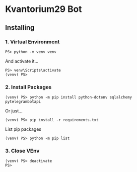 # Kvantorium29 Bot

## Installing

### 1. Virtual Environment

```
PS> python -m venv venv
```

And activate it...

```
PS> venv\Scripts\activate
(venv) PS>
```

### 2. Install Packages

```
(venv) PS> python -m pip install python-dotenv sqlalchemy pytelegrambotapi
```

Or just...

```
(venv) PS> pip install -r requirements.txt
```

List pip packages

```
(venv) PS> python -m pip list
```

### 3. Close VEnv

```
(venv) PS> deactivate
PS>
```

<!-- ## Project structure

```
project_name/
├── bot/
│ ├── __init__.py
│ ├── bot.py
│ ├── command.py
│ ├── menu.py
│ ├── utils.py
│ ├── handlers/
│ │   ├── __init__.py
│ │   └── start.py
│ └── menus/
│     ├── __init__.py
│     └── main.py
├── config/
│ ├── __init__.py
│ ├── config.py
│ └── secrets.py
├── .env
├── .gitignore
├── README.md
└── requirements.txt
``` -->
